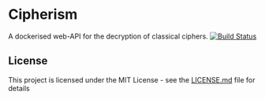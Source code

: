 # Cipherism

A dockerised web-API for the decryption of classical ciphers.
[![Build Status](https://travis-ci.com/bridges-wood/CiphersApp.svg?token=P6LpzqaQxmRysNZqqfKc&branch=master)](https://travis-ci.com/bridges-wood/CiphersApp)

## License

This project is licensed under the MIT License - see the [LICENSE.md](LICENSE.md) file for details
